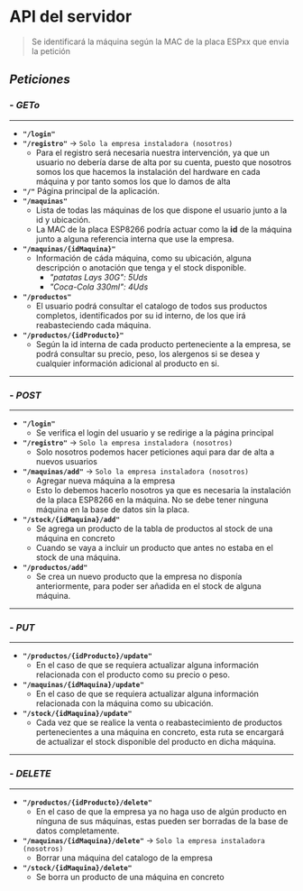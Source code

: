 # API del servidor

> Se identificará la máquina según la MAC de la placa ESPxx que envia la petición

## ***Peticiones***

### - _GETo_
---
* **`"/login"`**
* **`"/registro"`** -> `Solo la empresa instaladora (nosotros)`
    * Para el registro será necesaria nuestra intervención, ya que un usuario no debería darse de alta por su cuenta, puesto que nosotros somos los que hacemos la instalación del hardware en cada máquina y por tanto somos los que lo damos de alta
* **`"/"`** Página principal de la aplicación. 
* **`"/maquinas"`**
    * Lista de todas las máquinas de los que dispone el usuario junto a la id y ubicación.
    * La MAC de la placa ESP8266 podría actuar como la **id** de la máquina junto a alguna referencia interna que use la empresa.
* **`"/maquinas/{idMaquina}"`**
    * Información de cáda máquina, como su ubicación, alguna descripción o anotación que tenga y el stock disponible.
        * _"patatas Lays 30G": 5Uds_
        * _"Coca-Cola 330ml": 4Uds_
* **`"/productos"`**
    * El usuario podrá consultar el catalogo de todos sus productos completos, identificados por su id interno, de los que irá reabasteciendo cada máquina.
* **`"/productos/{idProducto}"`**
    * Según la id interna de cada producto perteneciente a la empresa, se podrá consultar su precio, peso, los alergenos si se desea y cualquier información adicional al producto en si.

---

### - _POST_
---
* **`"/login"`**
    * Se verifica el login del usuario y se redirige a la página principal
* **`"/registro"`** -> `Solo la empresa instaladora (nosotros)`
    * Solo nosotros podemos hacer peticiones aqui para dar de alta a nuevos usuarios
* **`"/maquinas/add"`** -> `Solo la empresa instaladora (nosotros)`
    * Agregar nueva máquina a la empresa
    * Esto lo debemos hacerlo nosotros ya que es necesaria la instalación de la placa ESP8266 en la máquina. No se debe tener ninguna máquina en la base de datos sin la placa.
* **`"/stock/{idMaquina}/add"`**
    * Se agrega un producto de la tabla de productos al stock de una máquina en concreto
    * Cuando se vaya a incluir un producto que antes no estaba en el stock de una máquina.
* **`"/productos/add"`**
    * Se crea un nuevo producto que la empresa no disponía anteriormente, para poder ser añadida en el stock de alguna máquina.
---

### - _PUT_
---
* **`"/productos/{idProducto}/update"`**
    * En el caso de que se requiera actualizar alguna información relacionada con el producto como su precio o peso.
* **`"/maquinas/{idMaquina}/update"`**
    * En el caso de que se requiera actualizar alguna información relacionada con la máquina como su ubicación.
* **`"/stock/{idMaquina}/update"`**
    * Cada vez que se realice la venta o reabastecimiento de productos pertenecientes a una máquina en concreto, esta ruta se encargará de actualizar el stock disponible del producto en dicha máquina.
---

### - _DELETE_
---
* **`"/productos/{idProducto}/delete"`**
    * En el caso de que la empresa ya no haga uso de algún producto en nínguna de sus máquinas, estas pueden ser borradas de la base de datos completamente.
* **`"/maquinas/{idMaquina}/delete"`** -> `Solo la empresa instaladora (nosotros)`
    * Borrar una máquina del catalogo de la empresa
* **`"/stock/{idMaquina}/delete"`**
    * Se borra un producto de una máquina en concreto